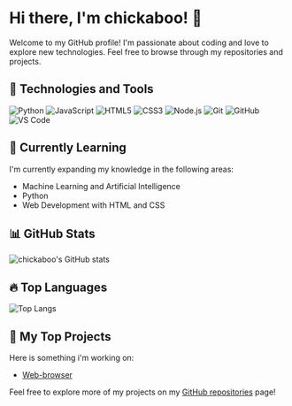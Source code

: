 # Hi there, I'm chickaboo! 👋

Welcome to my GitHub profile! I'm passionate about coding and love to explore new technologies. Feel free to browse through my repositories and projects.

## 🚀 Technologies and Tools

![Python](https://img.shields.io/badge/-Python-3776AB?style=for-the-badge&logo=python&logoColor=white)
![JavaScript](https://img.shields.io/badge/-JavaScript-F7DF1E?style=for-the-badge&logo=javascript&logoColor=black)
![HTML5](https://img.shields.io/badge/-HTML5-E34F26?style=for-the-badge&logo=html5&logoColor=white)
![CSS3](https://img.shields.io/badge/-CSS3-1572B6?style=for-the-badge&logo=css3&logoColor=white)
![Node.js](https://img.shields.io/badge/-Node.js-339933?style=for-the-badge&logo=node.js&logoColor=white)
![Git](https://img.shields.io/badge/-Git-F05032?style=for-the-badge&logo=git&logoColor=white)
![GitHub](https://img.shields.io/badge/-GitHub-181717?style=for-the-badge&logo=github&logoColor=white)
![VS Code](https://img.shields.io/badge/-VS%20Code-007ACC?style=for-the-badge&logo=visual-studio-code&logoColor=white)

## 🌱 Currently Learning

I'm currently expanding my knowledge in the following areas:

- Machine Learning and Artificial Intelligence
- Python
- Web Development with HTML and CSS

## 📊 GitHub Stats

![chickaboo's GitHub stats](https://github-readme-stats.vercel.app/api?username=chickaboo&show_icons=true&theme=dracula)

## 🔥 Top Languages

![Top Langs](https://github-readme-stats.vercel.app/api/top-langs/?username=chickaboo&layout=compact&theme=dracula)

## 🚀 My Top Projects

Here is something i'm working on:

- [Web-browser](https://github.com/chickaboo/web-browser)

Feel free to explore more of my projects on my [GitHub repositories](https://github.com/chickaboo?tab=repositories) page!


